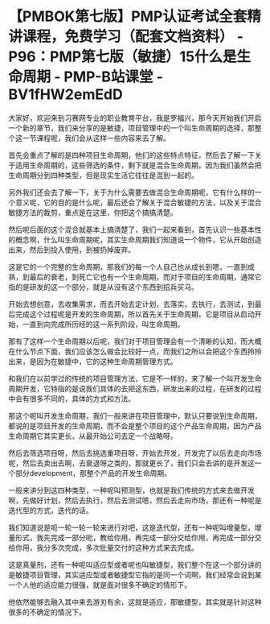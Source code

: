 # 【PMBOK第七版】PMP认证考试全套精讲课程，免费学习（配套文档资料） - P96：PMP第七版（敏捷）15什么是生命周期 - PMP-B站课堂 - BV1fHW2emEdD

大家好，欢迎来到习赛网专业的职业教育平台，我是罗福兴，那今天开始我们开启一个新的章节，我们来分享的是敏捷，项目管理中的一个叫生命周期的选择，那整个这一节课程呢，我们会从这样一些内容来去了解。

首先会重点了解的是四种项目生命周期，他们的这些特点特征，然后去了解一下关于适用生命周期的，这些筛选的条件，剩下就是混合生命周期，因为我们虽然会把生命周期分到四种类型，但是现实生活它往往是混到一起的。

另外我们还会去了解一下，关于为什么需要去做混合生命周期呢，它有什么样的一个意义呢，它的目的是什么呢，最后还会了解关于混合敏捷的方法，以及关于混合敏捷方法的裁剪，重点是在这里，你把这个搞搞清楚。

然后呢后面的这个混合就基本上搞清楚了，我们一起来看到，首先认识一些基本性的概念啊，什么叫生命周期呢，其实生命周期我们知道说一个物件，它从开始创造出来，然后到投入使用，到被扔掉废弃。

这是它的一个完整的生命周期，那我们的每一个人自己也从成长到嗯，一直到成熟，到最后的衰老，到死亡它也有一个生命周期，而对于项目的生命周期，通常它指的是研发的这一个部分，就是从没有这个东西到招兵买马。

开始去想创意，去收集需求，而去开始去定计划，去落实，去执行，去测试，到最后完成这个过程呢是开发的生命周期，所以首先关于生命周期，它是项目从启动开始，一直到向完成所历经的这一系列阶段，叫生命周期。

那有了这样一个生命周期以后呢，我们对于项目管理会有一个清晰的认知，而大概在什么节点下面，我们应该怎么做会比较好一点，而我们之所以会把这个东西拎拎出来，是因为在敏捷中，它的这种生命周期管理方式。

和我们在以前学过的传统的项目管理方法，它是不一样的，来了解一个叫开发生命周期开发，它特指的是说我们具体的去把这东西，研发出来的过程，在研发的过程中会有很多不同的，具体的方式和方法。

那这个呢叫开发生命周期，我们一般来讲在项目管理中，默认只要说到生命周期，都说的是项目开发的生命周期，而不会是整个项目的这个产品生命周期，因为产品生命周期它其实更长，从最开始公司去定一个战略呀。

然后去筛选项目呀，然后去挑选重项目呀，开始去开发，开发完了以后去走向市场呢，然后去卖出去啊，去衰退呀之类的，那就更长了，我们只会去讲的是开发这一个部分development，那整个产品的开发生命周期。

一般来讲分到这四种类型，一种呢叫预测型，也就是我们传统的方式来去做开发啊，先做好计划，然后去执行，然后去测试嗯，然后去走向市场，那还有一种呢是迭代型的方式，迭代的话。

我们知道说是呃一轮一轮一轮来进行对吧，这是迭代型，还有一种呢叫增量型，增量形式，我先完成一部分呃，教给你用，再完成一部分交给你用，再完成一部分交给你用，我分多次完成，多次批量交付的这种方式来去完成。

这是真量刑，还有一种呢叫适应型或者呢也叫敏捷型，我们整个在这一个部分讲的是敏捷项目管理，其实适应型或者敏捷型它指的是同一个词啊，我们经常会说到某一个人他的适应能力很强，就是面对很多不确定的情形下。

他依然能够去融入其中来去游刃有余，这就是适应，那敏捷型，其实就是针对这种很多的不确定的情况下。